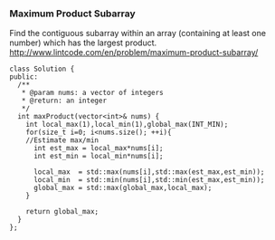 
###  Maximum Product Subarray
Find the contiguous subarray within an array (containing at least one number) which has the largest product.  
http://www.lintcode.com/en/problem/maximum-product-subarray/  

```
class Solution {
public:
  /**
   * @param nums: a vector of integers
   * @return: an integer
   */
  int maxProduct(vector<int>& nums) {
    int local_max(1),local_min(1),global_max(INT_MIN);
    for(size_t i=0; i<nums.size(); ++i){
    //Estimate max/min
      int est_max = local_max*nums[i];
      int est_min = local_min*nums[i];

      local_max  = std::max(nums[i],std::max(est_max,est_min));
      local_min  = std::min(nums[i],std::min(est_max,est_min));
      global_max = std::max(global_max,local_max);
    }

    return global_max;
  }
};
```